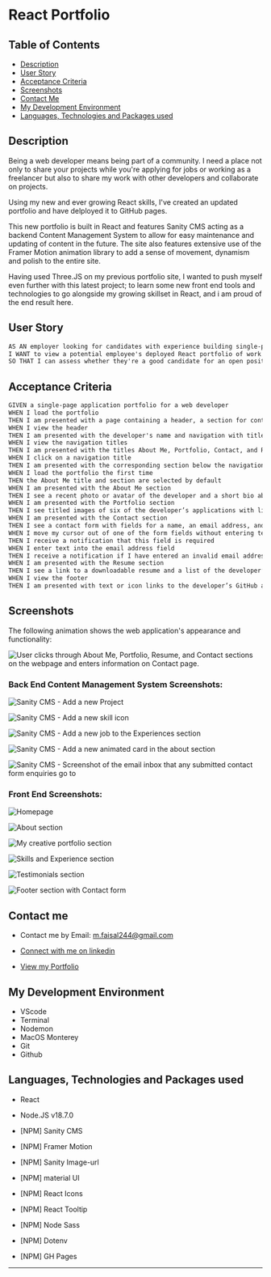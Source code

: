 # React Portfolio

## Table of Contents

- [Description](#description)
- [User Story](#user-story)
- [Acceptance Criteria](#acceptance-criteria)
- [Screenshots](#screenshots)
- [Contact Me](#contact-me)
- [My Development Environment](#my-development-environment)
- [Languages, Technologies and Packages used](#languages-technologies-and-packages-used)

## Description

Being a web developer means being part of a community. I need a place not only to share your projects while you're applying for jobs or working as a freelancer but also to share my work with other developers and collaborate on projects.

Using my new and ever growing React skills, I've created an updated portfolio and have delployed it to GitHub pages.

This new portfolio is built in React and features Sanity CMS acting as a backend Content Management System to allow for easy maintenance and updating of content in the future. The site also features extensive use of the Framer Motion animation library to add a sense of movement, dynamism and polish to the entire site.

Having used Three.JS on my previous portfolio site, I wanted to push myself even further with this latest project; to learn some new front end tools and technologies to go alongside my growing skillset in React, and i am proud of the end result here.

## User Story

```md
AS AN employer looking for candidates with experience building single-page applications
I WANT to view a potential employee's deployed React portfolio of work samples
SO THAT I can assess whether they're a good candidate for an open position
```

## Acceptance Criteria

```md
GIVEN a single-page application portfolio for a web developer
WHEN I load the portfolio
THEN I am presented with a page containing a header, a section for content, and a footer
WHEN I view the header
THEN I am presented with the developer's name and navigation with titles corresponding to different sections of the portfolio
WHEN I view the navigation titles
THEN I am presented with the titles About Me, Portfolio, Contact, and Resume, and the title corresponding to the current section is highlighted
WHEN I click on a navigation title
THEN I am presented with the corresponding section below the navigation without the page reloading and that title is highlighted
WHEN I load the portfolio the first time
THEN the About Me title and section are selected by default
WHEN I am presented with the About Me section
THEN I see a recent photo or avatar of the developer and a short bio about them
WHEN I am presented with the Portfolio section
THEN I see titled images of six of the developer’s applications with links to both the deployed applications and the corresponding GitHub repositories
WHEN I am presented with the Contact section
THEN I see a contact form with fields for a name, an email address, and a message
WHEN I move my cursor out of one of the form fields without entering text
THEN I receive a notification that this field is required
WHEN I enter text into the email address field
THEN I receive a notification if I have entered an invalid email address
WHEN I am presented with the Resume section
THEN I see a link to a downloadable resume and a list of the developer’s proficiencies
WHEN I view the footer
THEN I am presented with text or icon links to the developer’s GitHub and LinkedIn profiles, and their profile on a third platform (Stack Overflow, Twitter)
```

## Screenshots

The following animation shows the web application's appearance and functionality:

![User clicks through About Me, Portfolio, Resume, and Contact sections on the webpage and enters information on Contact page.](../react-portfolio/src/assets/react-portfolio-gif.gif)

### Back End Content Management System Screenshots:

![Sanity CMS - Add a new Project](../react-portfolio/src/assets/Screenshots/backend-1.png)

![Sanity CMS - Add a new skill icon](../react-portfolio/src/assets/Screenshots/backend-2.png)

![Sanity CMS - Add a new job to the Experiences section](../react-portfolio/src/assets/Screenshots/backend-3.png)

![Sanity CMS - Add a new animated card in the about section](../react-portfolio/src/assets/Screenshots/backend-4.png)

![Sanity CMS - Screenshot of the email inbox that any submitted contact form enquiries go to](../react-portfolio/src/assets/Screenshots/backend-5.png)

### Front End Screenshots:

![Homepage](../react-portfolio/src/assets/Screenshots/frontend-1.png)

![About section](../react-portfolio/src/assets/Screenshots/frontend-2.png)

![My creative portfolio section](../react-portfolio/src/assets/Screenshots/frontend-3.png)

![Skills and Experience section](../react-portfolio/src/assets/Screenshots/frontend-4.png)

![Testimonials section](../react-portfolio/src/assets/Screenshots/frontend-5.png)

![Footer section with Contact form](../react-portfolio/src/assets/Screenshots/frontend-6.png)

## Contact me

- Contact me by Email: [m.faisal244@gmail.com](mailto:m.faisal244@gmail.com)

- [Connect with me on linkedin](https://www.linkedin.com/in/faisal244/)

- [View my Portfolio](https://faisal244.github.io/react-portfolio/)

## My Development Environment

- VScode
- Terminal
- Nodemon
- MacOS Monterey
- Git
- Github

## Languages, Technologies and Packages used

- React
- Node.JS v18.7.0

- [NPM] Sanity CMS
- [NPM] Framer Motion
- [NPM] Sanity Image-url
- [NPM] material UI
- [NPM] React Icons
- [NPM] React Tooltip
- [NPM] Node Sass
- [NPM] Dotenv
- [NPM] GH Pages

---
